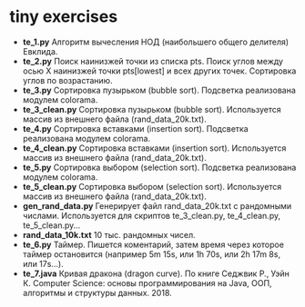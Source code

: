 # tiny exercises
- **te_1.py** Алгоритм вычесления НОД (наибольшего общего делителя) Евклида.
- **te_2.py** Поиск наинизжей точки из списка pts. Поиск углов между осью X наинизжей точки pts[lowest] и всех других точек. Сортировка углов по возрастанию.
- **te_3.py** Сортировка пузырьком (bubble sort). Подсветка реализована модулем colorama.
- **te_3_clean.py** Сортировка пузырьком (bubble sort). Используется массив из внешнего файла (rand_data_20k.txt).
- **te_4.py** Сортировка вставками (insertion sort). Подсветка реализована модулем colorama.
- **te_4_clean.py** Сортировка вставками (insertion sort). Используется массив из внешнего файла (rand_data_20k.txt).
- **te_5.py** Сортировка выбором (selection sort). Подсветка реализована модулем colorama.
- **te_5_clean.py** Сортировка выбором (selection sort). Используется массив из внешнего файла (rand_data_20k.txt).
- **gen_rand_data.py** Генерирует файл rand_data_20k.txt с рандомными числами. Используется для скриптов te_3_clean.py, te_4_clean.py, te_5_clean.py...
- **rand_data_10k.txt** 10 тыс. рандомных чисел.
- **te_6.py** Таймер. Пишется коментарий, затем время через которое таймер остановится (например 5m 15s, или 1h 70s, или 2h 17m 8s, или 17s...).
- **te_7.java** Кривая дракона (dragon curve). По книге Седжвик Р., Уэйн К. Computer Science: основы программирования на Java, ООП, алгоритмы  и структуры данных. 2018.


